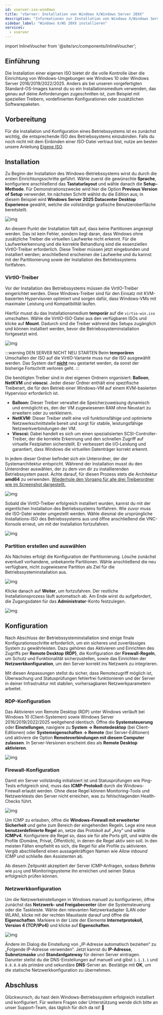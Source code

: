 ```yaml
---
id: vserver-iso-windows
title: "vServer: Installation von Windows X/Windows Server 20XX"
description: "Informationen zur Installation von Windows X/Windows Server 20XX mit einem vServer von ZAP-Hosting – ZAP-Hosting.com Dokumentation"
sidebar_label: "Windows X/WS 20XX installieren"
services:
  - vserver
---
```




import InlineVoucher from '@site/src/components/InlineVoucher';

## Einführung
Die Installation einer eigenen ISO bietet dir die volle Kontrolle über die Einrichtung von Windows-Umgebungen wie Windows 10 oder Windows Server 2016/2019/2022/2025. Anders als bei unseren vorgefertigten Standard-OS-Images kannst du so ein Installationsmedium verwenden, das genau auf deine Anforderungen zugeschnitten ist, zum Beispiel mit speziellen Treibern, vordefinierten Konfigurationen oder zusätzlichen Softwarepaketen.

<InlineVoucher />



## Vorbereitung

Für die Installation und Konfiguration eines Betriebssystems ist es zunächst wichtig, die entsprechende ISO des Betriebssystems einzubinden. Falls du noch nicht mit dem Einbinden einer ISO-Datei vertraut bist, nutze am besten unsere Anleitung [Eigene ISO](vserver-iso.md).



## Installation

Zu Beginn der Installation des Windows-Betriebssystems wirst du durch die ersten Einrichtungsschritte geführt. Wähle zuerst die gewünschte **Sprache**, konfiguriere anschließend das **Tastaturlayout** und wähle danach die **Setup-Methode**. Für Demonstrationszwecke wird hier die Option **Previous Version of Setup** verwendet. Im nächsten Schritt wählst du die Edition aus; in diesem Beispiel wird **Windows Server 2025 Datacenter Desktop Experience** gewählt, welche die vollständige grafische Benutzeroberfläche bereitstellt.



![img](https://screensaver01.zap-hosting.com/index.php/s/7K227dRoaz5Y4py/download)

An diesem Punkt der Installation fällt auf, dass keine Partitionen angezeigt werden. Das ist kein Fehler, sondern liegt daran, dass Windows ohne zusätzliche Treiber die virtuellen Laufwerke nicht erkennt. Für die Laufwerkerkennung und die korrekte Behandlung sind die essenziellen VirtIO-Treiber erforderlich. Diese Treiber müssen jetzt eingebunden und installiert werden; anschließend erscheinen die Laufwerke und du kannst mit der Partitionierung sowie der Installation des Betriebssystems fortfahren.



### VirtIO-Treiber

Vor der Installation des Betriebssystems müssen die VirtIO-Treiber eingerichtet werden. Diese Windows-Treiber sind für den Einsatz mit KVM-basierten Hypervisoren optimiert und sorgen dafür, dass Windows-VMs mit maximaler Leistung und Kompatibilität laufen.

Hierfür musst du das Installationsmedium **temporär** auf die `virtio-win.iso` umschalten. Wähle die VirtIO-ISO-Datei aus den verfügbaren ISOs und klicke auf **Mount**. Dadurch sind die Treiber während des Setups zugänglich und können installiert werden, bevor die Betriebssysteminstallation fortgesetzt wird.



![img](https://screensaver01.zap-hosting.com/index.php/s/wtZFngf9FofiQ88/download)

:::warning DEN SERVER NICHT NEU STARTEN
Beim **temporären** Umschalten der ISO auf die VirtIO-Variante muss nur die ISO ausgewählt werden. Das System darf **<u>nicht</u>** neu gestartet werden, da sonst der bisherige Fortschritt verloren geht. 
:::

Die benötigten Treiber sind in drei eigenen Ordnern organisiert: **Balloon**, **NetKVM** und **vioscsi**. Jeder dieser Ordner enthält eine spezifische Treiberart, die für den Betrieb einer Windows-VM auf einem KVM-basierten Hypervisor erforderlich ist. 

- **Balloon:** Dieser Treiber verwaltet die Speicherzuweisung dynamisch und ermöglicht es, den der VM zugewiesenen RAM ohne Neustart zu erweitern oder zu verkleinern.  
- **NetKVM:** Dieser Treiber stellt eine voll funktionsfähige und optimierte Netzwerkschnittstelle bereit und sorgt für stabile, leistungsfähige Netzwerkverbindungen der VM.  
- **Vioscsi:** Dabei handelt es sich um einen spezialisierten SCSI-Controller-Treiber, der die korrekte Erkennung und den schnellen Zugriff auf virtuelle Festplatten sicherstellt. Er verbessert die I/O‑Leistung und garantiert, dass Windows die virtuellen Datenträger korrekt erkennt.  

In jedem dieser Ordner befindet sich ein Unterordner, der der Systemarchitektur entspricht. Während der Installation musst du den Unterordner auswählen, der zu dem von dir zu installierenden Betriebssystem passt. Achte darauf, für diesen Prozess stets die Architektur **amd64** zu verwenden. <u>Wiederhole den Vorgang für alle drei Treiberordner wie im Screenshot dargestellt.</u>

![img](https://screensaver01.zap-hosting.com/index.php/s/fisTox5ziW4Y3tt/download)

Sobald die VirtIO-Treiber erfolgreich installiert wurden, kannst du mit der eigentlichen Installation des Betriebssystems fortfahren. Wie zuvor muss die ISO-Datei wieder umgestellt werden. Wähle diesmal die ursprüngliche Installations-ISO des Betriebssystems aus und öffne anschließend die VNC-Konsole erneut, um mit der Installation fortzufahren.

![img](https://screensaver01.zap-hosting.com/index.php/s/QECit2kf66WQF9R/download)



### Partition erstellen und auswählen

Als Nächstes erfolgt die Konfiguration der Partitionierung. Lösche zunächst eventuell vorhandene, unbekannte Partitionen. Wähle anschließend die neu verfügbare, nicht zugewiesene Partition als Ziel für die Betriebssysteminstallation aus. 

![img](https://screensaver01.zap-hosting.com/index.php/s/tRijdykS6CxyrbA/download)

Klicke danach auf **Weiter**, um fortzufahren. Der restliche Installationsprozess läuft automatisch ab. Am Ende wirst du aufgefordert, die Zugangsdaten für das **Administrator**-Konto festzulegen.

![img](https://screensaver01.zap-hosting.com/index.php/s/bPzrdmbgYeLGrjJ/download)



## Konfiguration

Nach Abschluss der Betriebssysteminstallation sind einige finale Konfigurationsschritte erforderlich, um ein sicheres und zuverlässiges System zu gewährleisten. Dazu gehören das Aktivieren und Einrichten des Zugriffs per **Remote Desktop (RDP)**, die Konfiguration der **Firewall-Regeln**, um Schutz und Funktionalität sicherzustellen, sowie das Einrichten der **Netzwerkkonfiguration**, um den Server korrekt ins Netzwerk zu integrieren.

Mit diesen Anpassungen stellst du sicher, dass Remotezugriff möglich ist, Überwachung und Statusprüfungen fehlerfrei funktionieren und der Server in deiner Infrastruktur mit stabilen, vorhersagbaren Netzwerkparametern arbeitet.



### RDP-Konfiguration

Das Aktivieren von Remote Desktop (RDP) unter Windows verläuft bei Windows 10 (Client-Systemen) sowie Windows Server 2016/2019/2022/2025 weitgehend identisch. Öffne die **Systemsteuerung** oder **Einstellungen**, navigiere zu **System → Remotedesktop** (bei Client-Editionen) oder **Systemeigenschaften → Remote** (bei Server-Editionen) und aktiviere die Option **Remoteverbindungen mit diesem Computer zulassen**. In Server-Versionen erscheint dies als **Remote Desktop aktivieren**.

![img](https://screensaver01.zap-hosting.com/index.php/s/kcA3bWFHamWRwL8/download)



### Firewall-Konfiguration

Damit ein Server vollständig initialisiert ist und Statusprüfungen wie Ping-Tests erfolgreich sind, muss das **ICMP-Protokoll** durch die Windows-Firewall erlaubt werden. Ohne diese Regel können Monitoring-Tools und Netzwerktests den Server nicht erreichen, was zu fehlschlagenden Health-Checks führt.

![img](https://screensaver01.zap-hosting.com/index.php/s/jyLqA5Ly3iXDPJ5/download)

Um ICMP zu erlauben, öffne die **Windows-Firewall mit erweiterter Sicherheit** und gehe zum Bereich der eingehenden Regeln. Lege eine neue **benutzerdefinierte Regel** an, setze das Protokoll auf „Any“ und wähle **ICMPv4**. Konfiguriere die Regel so, dass sie für alle Ports gilt, und wähle die Profile (Domäne, Privat, Öffentlich), in denen die Regel aktiv sein soll. In den meisten Fällen empfiehlt es sich, die Regel für alle Profile zu aktivieren. Vergib abschließend einen aussagekräftigen Namen wie *Allow inbound ICMP* und schließe den Assistenten ab.

Ab diesem Zeitpunkt akzeptiert der Server ICMP-Anfragen, sodass Befehle wie `ping` und Monitoringsysteme ihn erreichen und seinen Status erfolgreich prüfen können.



### Netzwerkkonfiguration

Um die Netzwerkeinstellungen in Windows manuell zu konfigurieren, öffne zunächst das **Netzwerk- und Freigabecenter** über die Systemsteuerung oder die Taskleiste. Wähle den relevanten Netzwerkadapter (LAN oder WLAN), klicke mit der rechten Maustaste darauf und öffne die **Eigenschaften**. Markiere in der Liste der Elemente **Internetprotokoll, Version 4 (TCP/IPv4)** und klicke auf **Eigenschaften**.

![img](https://screensaver01.zap-hosting.com/index.php/s/nEGkdE79tDwLszr/download)

Ändere im Dialog die Einstellung von „IP-Adresse automatisch beziehen“ zu „Folgende IP-Adresse verwenden“. Jetzt kannst du **IP-Adresse**, **Subnetzmaske** und **Standardgateway** für deinen Server eintragen. Darunter stellst du die DNS-Einstellungen auf manuell und gibst `1.1.1.1` und `8.8.8.8` als primäre und sekundäre **DNS**-Server an. Bestätige mit **OK**, um die statische Netzwerkkonfiguration zu übernehmen.









## Abschluss

Glückwunsch, du hast dein Windows-Betriebssystem erfolgreich installiert und konfiguriert. Für weitere Fragen oder Unterstützung wende dich bitte an unser Support‑Team, das täglich für dich da ist! 🙂



<InlineVoucher />
